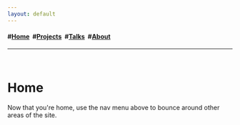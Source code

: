 ```yaml
---
layout: default
---
```

<h4>#<a href="/index">Home</a>&nbsp; #<a href="/projects">Projects</a>&nbsp; #<a href="/talks">Talks</a>&nbsp; #<a href="/about">About</a></h4>
<hr>
<div class="blurb">
	<br>
	<h1>Home</h1>
	<p>Now that you're home, use the nav menu above to bounce around other areas of the site.</p>
</div>
